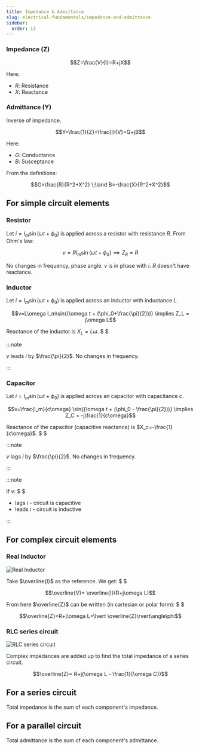```yaml
---
title: Impedance & Admittance
slug: electrical-fundamentals/impedance-and-admittance
sidebar:
  order: 13
---
```


### Impedance (Z)

```math
Z=\frac{V}{I}=R+jX
```

Here:

- $R$: Resistance
- $X$: Reactance

### Admittance (Y)

Inverse of impedance.

```math
Y=\frac{1}{Z}=\frac{I}{V}=G+jB
```

Here:

- $G$: Conductance
- $B$: Susceptance

From the definitions:

```math
G=\frac{R}{R^2+X^2}
\;\land
B=-\frac{X}{R^2+X^2}
```

## For simple circuit elements

### Resistor

Let $i=I_m\sin{(\omega t + \phi_0)}$ is applied across a resistor with
resistance $R$. From Ohm's law:

```math
v=RI_m\sin{(\omega t + \phi_0)}
\implies
Z_R = R
```

No changes in frequency, phase angle. $v$ is in phase with $i$. $R$ doesn't have
reactance.

### Inductor

Let $i=I_m\sin{(\omega t + \phi_0)}$ is applied across an inductor with
inductance $L$.

```math
v=L\omega I_m\sin{(\omega t + (\phi_0+\frac{\pi}{2}))}
\implies
Z_L = j\omega L
```

Reactance of the inductor is $X_L=L\omega$. $ $

:::note

$v$ leads $i$ by $\frac{\pi}{2}$. No changes in frequency.

:::

### Capacitor

Let $i=I_m\sin{(\omega t + \phi_0)}$ is applied across an capacitor with
capacitance $c$.

```math
v=\frac{I_m}{c\omega}
\sin{(\omega t + (\phi_0 - \frac{\pi}{2}))}
\implies
Z_C = -j\frac{1}{c\omega}
```

Reactance of the capacitor (capacitive reactance) is $X_c=-\frac{1}{c\omega}$.
$
$

:::note

$v$ lags $i$ by $\frac{\pi}{2}$. No changes in frequency.

:::

:::note

If $v$: $ $

- lags $i$ - circuit is capacitive
- leads $i$ - circuit is inductive

:::

## For complex circuit elements

### Real Inductor

![Real Inductor](/electrical/real-inductor.jpg)

Take $\overline{I}$ as the reference. We get: $ $

```math
\overline{V}=
\overline{I}(R+j\omega L)
```

From here $\overline{Z}$ can be written (in cartesian or polar form): $ $

```math
\overline{Z}=R+j\omega L=\lvert \overline{Z}\rvert\angle\phi
```

### RLC series circuit

![RLC series circuit](/electrical/rlc-series-circuit.jpg)

Complex impedances are added up to find the total impedance of a series circuit.

```math
\overline{Z}=
R+j(\omega L - \frac{1}{\omega C})
```

## For a series circuit

Total impedance is the sum of each component's impedance.

## For a parallel circuit

Total admittance is the sum of each component's admittance.

